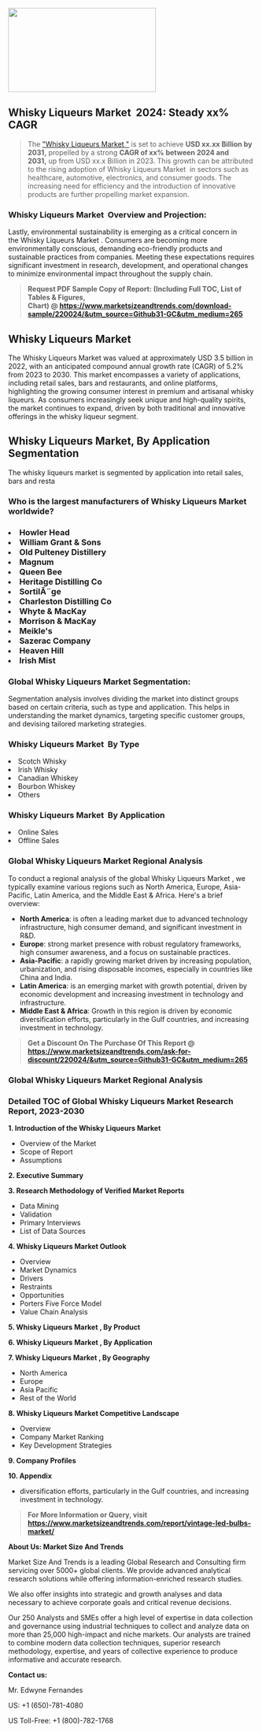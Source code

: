 <p><img class="alignnone size-medium wp-image-20088" src="https://ffe5etoiles.com/wp-content/uploads/2024/12/MST1-300x171.png" alt="" width="300" height="171" /></p><h2 id="ember46" class="ember-view reader-text-block__heading-2">Whisky Liqueurs Market &nbsp;2024: Steady&nbsp;xx% CAGR</h2><blockquote id="ember47" class="ember-view reader-text-block__blockquote">The&nbsp;<a class="app-aware-link " href="https://www.marketsizeandtrends.com/download-sample/220024/&utm_source=Github31-GC&utm_medium=265" target="_blank" data-test-app-aware-link="">"Whisky Liqueurs Market "</a>&nbsp;is set to achieve&nbsp;<strong>USD&nbsp;xx.xx&nbsp;Billion by 2031,</strong>&nbsp;propelled by a strong&nbsp;<strong>CAGR of&nbsp;xx% between 2024 and 2031,</strong>&nbsp;up from USD xx.x Billion in 2023. This growth can be attributed to the rising adoption of&nbsp;Whisky Liqueurs Market &nbsp;in sectors such as healthcare, automotive, electronics, and consumer goods. The increasing need for efficiency and the introduction of innovative products are further propelling market expansion.</blockquote><h3 id="ember48" class="ember-view reader-text-block__heading-3">Whisky Liqueurs Market &nbsp;Overview and Projection:</h3><p id="ember49" class="ember-view reader-text-block__paragraph">Lastly, environmental sustainability is emerging as a critical concern in the&nbsp;Whisky Liqueurs Market . Consumers are becoming more environmentally conscious, demanding eco-friendly products and sustainable practices from companies. Meeting these expectations requires significant investment in research, development, and operational changes to minimize environmental impact throughout the supply chain.</p><blockquote id="ember50" class="ember-view reader-text-block__blockquote"><strong>Request PDF Sample Copy of Report: (Including Full TOC, List of Tables &amp; Figures, Chart)&nbsp;@&nbsp;<strong><a href="https://www.marketsizeandtrends.com/download-sample/220024/&utm_source=Github31-GC&utm_medium=265" target="_blank">https://www.marketsizeandtrends.com/download-sample/220024/&utm_source=Github31-GC&utm_medium=265</a></strong></strong></blockquote><h3 class=""><h2>Whisky Liqueurs Market</h2><p>The Whisky Liqueurs Market was valued at approximately USD 3.5 billion in 2022, with an anticipated compound annual growth rate (CAGR) of 5.2% from 2023 to 2030. This market encompasses a variety of applications, including retail sales, bars and restaurants, and online platforms, highlighting the growing consumer interest in premium and artisanal whisky liqueurs. As consumers increasingly seek unique and high-quality spirits, the market continues to expand, driven by both traditional and innovative offerings in the whisky liqueur segment.</p><h2>Whisky Liqueurs Market, By Application Segmentation</h2><p>The whisky liqueurs market is segmented by application into retail sales, bars and resta</h3><h3 id="" class="">Who is the largest manufacturers of&nbsp;Whisky Liqueurs Market worldwide?</h3><h3 class=""></Li><Li>Howler Head</Li><Li> William Grant & Sons</Li><Li> Old Pulteney Distillery</Li><Li> Magnum</Li><Li> Queen Bee</Li><Li> Heritage Distilling Co</Li><Li> SortilÃ¨ge</Li><Li> Charleston Distilling Co</Li><Li> Whyte & MacKay</Li><Li> Morrison & MacKay</Li><Li> Meikle's</Li><Li> Sazerac Company</Li><Li> Heaven Hill</Li><Li> Irish Mist</h3><h3 id="ember53" class="ember-view reader-text-block__heading-3">Global&nbsp;Whisky Liqueurs Market Segmentation:</h3><p id="ember54" class="ember-view reader-text-block__paragraph">Segmentation analysis involves dividing the market into distinct groups based on certain criteria, such as type and application. This helps in understanding the market dynamics, targeting specific customer groups, and devising tailored marketing strategies.</p><h3 id="" class="">Whisky Liqueurs Market &nbsp;By Type</h3><p></Li><Li>Scotch Whisky</Li><Li> Irish Whisky</Li><Li> Canadian Whiskey</Li><Li> Bourbon Whiskey</Li><Li> Others</p><h3 id="" class="">Whisky Liqueurs Market &nbsp;By Application</h3><p class=""></Li><Li>Online Sales</Li><Li> Offline Sales</p><h3 id="ember62" class="ember-view reader-text-block__heading-3">Global Whisky Liqueurs Market Regional Analysis</h3><p id="ember63" class="ember-view reader-text-block__paragraph">To conduct a regional analysis of the global Whisky Liqueurs Market , we typically examine various regions such as North America, Europe, Asia-Pacific, Latin America, and the Middle East &amp; Africa. Here's a brief overview:</p><ul><li><strong>North America</strong>: is often a leading market due to advanced technology infrastructure, high consumer demand, and significant investment in R&amp;D.</li><li><strong>Europe</strong>: strong market presence with robust regulatory frameworks, high consumer awareness, and a focus on sustainable practices.</li><li><strong>Asia-Pacific</strong>: a rapidly growing market driven by increasing population, urbanization, and rising disposable incomes, especially in countries like China and India.</li><li><strong>Latin America</strong>: is an emerging market with growth potential, driven by economic development and increasing investment in technology and infrastructure.</li><li><strong>Middle East &amp; Africa</strong>: Growth in this region is driven by economic diversification efforts, particularly in the Gulf countries, and increasing investment in technology.</li></ul><blockquote id="ember61" class="ember-view reader-text-block__blockquote"><strong>Get a Discount On The Purchase Of This Report @ <strong><a href="https://html-cleaner.com/" target="">https://www.marketsizeandtrends.com/ask-for-discount/220024/&utm_source=Github31-GC&utm_medium=265</a></strong></strong></blockquote><h3 id="ember62" class="ember-view reader-text-block__heading-3">Global Whisky Liqueurs Market Regional Analysis</h3><h3 id="" class="">Detailed TOC of Global Whisky Liqueurs Market Research Report, 2023-2030</h3><p id="" class=""><strong>1. Introduction of the Whisky Liqueurs Market </strong></p><ul><li>Overview of the Market</li><li>Scope of Report</li><li>Assumptions</li></ul><p id="" class=""><strong>2. Executive Summary</strong></p><p id="" class=""><strong>3. Research Methodology of Verified Market Reports</strong></p><ul><li>Data Mining</li><li>Validation</li><li>Primary Interviews</li><li>List of Data Sources</li></ul><p id="" class=""><strong>4. Whisky Liqueurs Market Outlook</strong></p><ul><li>Overview</li><li>Market Dynamics</li><li>Drivers</li><li>Restraints</li><li>Opportunities</li><li>Porters Five Force Model</li><li>Value Chain Analysis</li></ul><p id="" class=""><strong>5. Whisky Liqueurs Market , By Product</strong></p><p id="" class=""><strong>6. Whisky Liqueurs Market , By Application</strong></p><p id="" class=""><strong>7. Whisky Liqueurs Market , By Geography</strong></p><ul><li>North America</li><li>Europe</li><li>Asia Pacific</li><li>Rest of the World</li></ul><p id="" class=""><strong>8. Whisky Liqueurs Market Competitive Landscape</strong></p><ul><li>Overview</li><li>Company Market Ranking</li><li>Key Development Strategies</li></ul><p id="" class=""><strong>9. Company Profiles</strong></p><p id="" class=""><strong>10. Appendix</strong></p><ul><li>diversification efforts, particularly in the Gulf countries, and increasing investment in technology.</li></ul><blockquote id="ember65" class="ember-view reader-text-block__blockquote"><strong>For More Information or Query, visit <strong><strong><a href="https://html-cleaner.com/" target="">https://www.marketsizeandtrends.com/report/vintage-led-bulbs-market/</a></strong></strong></strong></blockquote><p id="" class=""><strong>About Us: Market Size And Trends</strong></p><p id="" class="">Market Size And Trends is a leading Global Research and Consulting firm servicing over 5000+ global clients. We provide advanced analytical research solutions while offering information-enriched research studies.</p><p id="" class="">We also offer insights into strategic and growth analyses and data necessary to achieve corporate goals and critical revenue decisions.</p><p id="" class="">Our 250 Analysts and SMEs offer a high level of expertise in data collection and governance using industrial techniques to collect and analyze data on more than 25,000 high-impact and niche markets. Our analysts are trained to combine modern data collection techniques, superior research methodology, expertise, and years of collective experience to produce informative and accurate research.</p><p id="" class=""><strong>Contact us:</strong></p><p id="" class="">Mr. Edwyne Fernandes</p><p id="" class="">US: +1 (650)-781-4080</p><p id="" class="">US Toll-Free: +1 (800)-782-1768</p>
